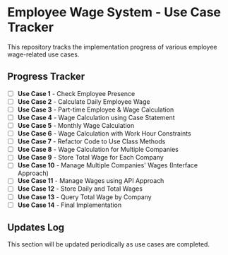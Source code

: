 # Employee Wage System - Use Case Tracker

This repository tracks the implementation progress of various employee wage-related use cases.

## Progress Tracker

- [ ] **Use Case 1** - Check Employee Presence
- [ ] **Use Case 2** - Calculate Daily Employee Wage
- [ ] **Use Case 3** - Part-time Employee & Wage Calculation
- [ ] **Use Case 4** - Wage Calculation using Case Statement
- [ ] **Use Case 5** - Monthly Wage Calculation
- [ ] **Use Case 6** - Wage Calculation with Work Hour Constraints
- [ ] **Use Case 7** - Refactor Code to Use Class Methods
- [ ] **Use Case 8** - Wage Calculation for Multiple Companies
- [ ] **Use Case 9** - Store Total Wage for Each Company
- [ ] **Use Case 10** - Manage Multiple Companies' Wages (Interface Approach)
- [ ] **Use Case 11** - Manage Wages using API Approach
- [ ] **Use Case 12** - Store Daily and Total Wages
- [ ] **Use Case 13** - Query Total Wage by Company
- [ ] **Use Case 14** - Final Implementation

## Updates Log

This section will be updated periodically as use cases are completed.

